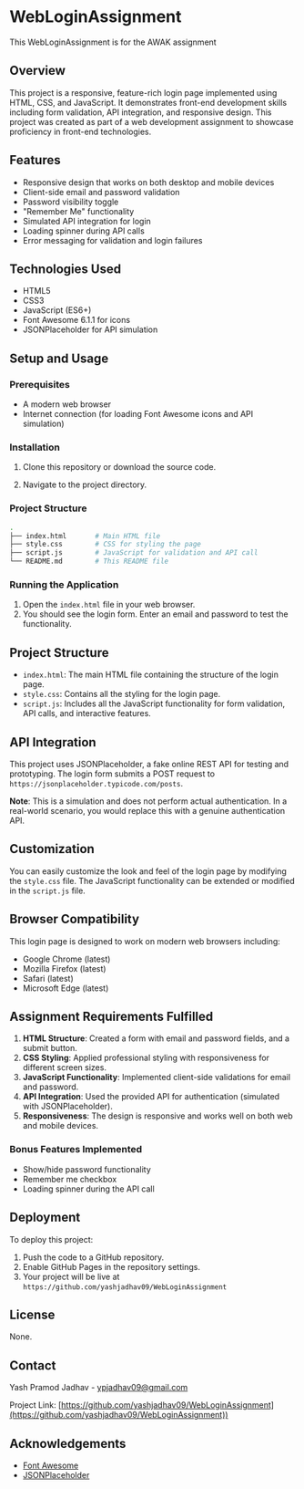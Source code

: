 # WebLoginAssignment
This WebLoginAssignment is for the AWAK assignment

## Overview
This project is a responsive, feature-rich login page implemented using HTML, CSS, and JavaScript. It demonstrates front-end development skills including form validation, API integration, and responsive design. This project was created as part of a web development assignment to showcase proficiency in front-end technologies.

## Features
- Responsive design that works on both desktop and mobile devices
- Client-side email and password validation
- Password visibility toggle
- "Remember Me" functionality
- Simulated API integration for login
- Loading spinner during API calls
- Error messaging for validation and login failures

## Technologies Used
- HTML5
- CSS3
- JavaScript (ES6+)
- Font Awesome 6.1.1 for icons
- JSONPlaceholder for API simulation

## Setup and Usage

### Prerequisites
- A modern web browser
- Internet connection (for loading Font Awesome icons and API simulation)

### Installation
1. Clone this repository or download the source code.

2. Navigate to the project directory.

### Project Structure

```bash
.
├── index.html       # Main HTML file
├── style.css        # CSS for styling the page
├── script.js        # JavaScript for validation and API call
└── README.md        # This README file
```

### Running the Application
1. Open the `index.html` file in your web browser.
2. You should see the login form. Enter an email and password to test the functionality.

## Project Structure
- `index.html`: The main HTML file containing the structure of the login page.
- `style.css`: Contains all the styling for the login page.
- `script.js`: Includes all the JavaScript functionality for form validation, API calls, and interactive features.

## API Integration
This project uses JSONPlaceholder, a fake online REST API for testing and prototyping. The login form submits a POST request to `https://jsonplaceholder.typicode.com/posts`. 

**Note**: This is a simulation and does not perform actual authentication. In a real-world scenario, you would replace this with a genuine authentication API.

## Customization
You can easily customize the look and feel of the login page by modifying the `style.css` file. The JavaScript functionality can be extended or modified in the `script.js` file.

## Browser Compatibility
This login page is designed to work on modern web browsers including:
- Google Chrome (latest)
- Mozilla Firefox (latest)
- Safari (latest)
- Microsoft Edge (latest)

## Assignment Requirements Fulfilled
1. **HTML Structure**: Created a form with email and password fields, and a submit button.
2. **CSS Styling**: Applied professional styling with responsiveness for different screen sizes.
3. **JavaScript Functionality**: Implemented client-side validations for email and password.
4. **API Integration**: Used the provided API for authentication (simulated with JSONPlaceholder).
5. **Responsiveness**: The design is responsive and works well on both web and mobile devices.

### Bonus Features Implemented
- Show/hide password functionality
- Remember me checkbox
- Loading spinner during the API call

## Deployment
To deploy this project:
1. Push the code to a GitHub repository.
2. Enable GitHub Pages in the repository settings.
3. Your project will be live at `https://github.com/yashjadhav09/WebLoginAssignment`


## License
None.

## Contact
Yash Pramod Jadhav - ypjadhav09@gmail.com

Project Link: [https://github.com/yashjadhav09/WebLoginAssignment](https://github.com/yashjadhav09/WebLoginAssignment))

## Acknowledgements
- [Font Awesome](https://fontawesome.com)
- [JSONPlaceholder](https://jsonplaceholder.typicode.com)
